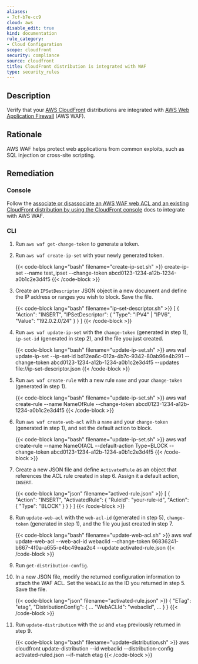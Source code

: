 ```yaml
---
aliases:
- 7cf-b7e-cc9
cloud: aws
disable_edit: true
kind: documentation
rule_category:
- Cloud Configuration
scope: cloudfront
security: compliance
source: cloudfront
title: CloudFront distribution is integrated with WAF
type: security_rules
---
```


## Description

Verify that your [AWS CloudFront][1] distributions are integrated with [AWS Web Application Firewall][2] (AWS WAF).

## Rationale

AWS WAF helps protect web applications from common exploits, such as SQL injection or cross-site scripting.

## Remediation

### Console

Follow the [associate or disassociate an AWS WAF web ACL and an existing CloudFront distribution by using the CloudFront console][3] docs to integrate with AWS WAF.

### CLI

1. Run `aws waf get-change-token` to generate a token.
2. Run `aws waf create-ip-set` with your newly generated token.

    {{< code-block lang="bash" filename="create-ip-set.sh" >}}
    create-ip-set
        --name test_ipset
        --change-token abcd0123-1234-a12b-1234-a0b1c2e3d4f5
    {{< /code-block >}}

3. Create an `IPSetDescriptor` JSON object in a new document and define the IP address or ranges you wish to block. Save the file.

    {{< code-block lang="bash" filename="ip-set-descriptor.sh" >}}
    [
      {
        "Action": "INSERT",
        "IPSetDescriptor": {
        "Type": "IPV4" | "IPV6",
        "Value": "192.0.2.0/24"
        }
      }
    ]
    {{< /code-block >}}

4. Run `aws waf update-ip-set` with the `change-token` (generated in step 1), `ip-set-id` (generated in step 2), and the file you just created.

    {{< code-block lang="bash" filename="update-ip-set.sh" >}}
    aws waf update-ip-set
        --ip-set-id bd12ea6c-012a-4b7c-9342-80ab96e4b291
	    --change-token abcd0123-1234-a12b-1234-a0b1c2e3d4f5
	    --updates file://ip-set-descriptor.json
    {{< /code-block >}}

5. Run `aws waf create-rule` with a new rule `name` and your `change-token` (generated in step 1).

    {{< code-block lang="bash" filename="update-ip-set.sh" >}}
    aws waf create-rule
	    --name NameOfRule
	    --change-token abcd0123-1234-a12b-1234-a0b1c2e3d4f5
    {{< /code-block >}}

6. Run `aws waf create-web-acl` with a `name` and your `change-token` (generated in step 1), and set the default action to block.

    {{< code-block lang="bash" filename="update-ip-set.sh" >}}
    aws waf create-rule
	    --name NameOfACL
        --default-action Type=BLOCK
	    --change-token abcd0123-1234-a12b-1234-a0b1c2e3d4f5
    {{< /code-block >}}

7. Create a new JSON file and define `ActivatedRule` as an object that references the ACL rule created in step 6. Assign it a default action, `INSERT`.

    {{< code-block lang="json" filename="actived-rule.json" >}}
    [
      {
        "Action": "INSERT",
        "ActivatedRule": {
          "RuleId": "your-rule-id",
          "Action": {
            "Type": "BLOCK"
          }
        }
      }
    ]
    {{< /code-block >}}

8. Run `update-web-acl` with the `web-acl-id` (generated in step 5), `change-token` (generated in step 1), and the file you just created in step 7.

    {{< code-block lang="bash" filename="update-web-acl.sh" >}}
    aws waf update-web-acl
        --web-acl-id webaclid
        --change-token 96836241-b667-4f0a-a655-e4bc49eaa2c4
        --update activated-rule.json
    {{< /code-block >}}

9. Run `get-distribution-config`.
10. In a new JSON file, modify the returned configuration information to attach the WAF ACL. Set the `WebACLId` as the ID you returned in step 5. Save the file.

    {{< code-block lang="json" filename="activated-rule.json" >}}
    {
      "ETag": "etag",
      "DistributionConfig": {
        ...
        "WebACLId": "webaclid",
        ...
      }
    }
    {{< /code-block >}}

11. Run `update-distribution` with the `id` and `etag` previously returned in step 9.

    {{< code-block lang="bash" filename="update-distribution.sh" >}}
    aws cloudfront update-distribution
        --id webaclid
        --distribution-config activated-ruled.json
        --if-match etag
    {{< /code-block >}}

[1]: https://aws.amazon.com/cloudfront/
[2]: https://aws.amazon.com/waf/
[3]: https://docs.aws.amazon.com/AmazonCloudFront/latest/DeveloperGuide/distribution-web-awswaf.html
